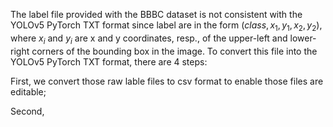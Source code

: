 The label file provided with the BBBC dataset is not consistent with the YOLOv5 PyTorch TXT format since label are in the form $(class, x_1, y_1, x_2, y_2)$, 
where $x_{i}$ and $y_{i}$ are x and y coordinates, resp., of the upper-left and lower-right corners of the bounding box in the image. 
To convert this file into the YOLOv5 PyTorch TXT format, there are 4 steps:

First, we convert those raw lable files to csv format to enable those files are editable;

Second, 
